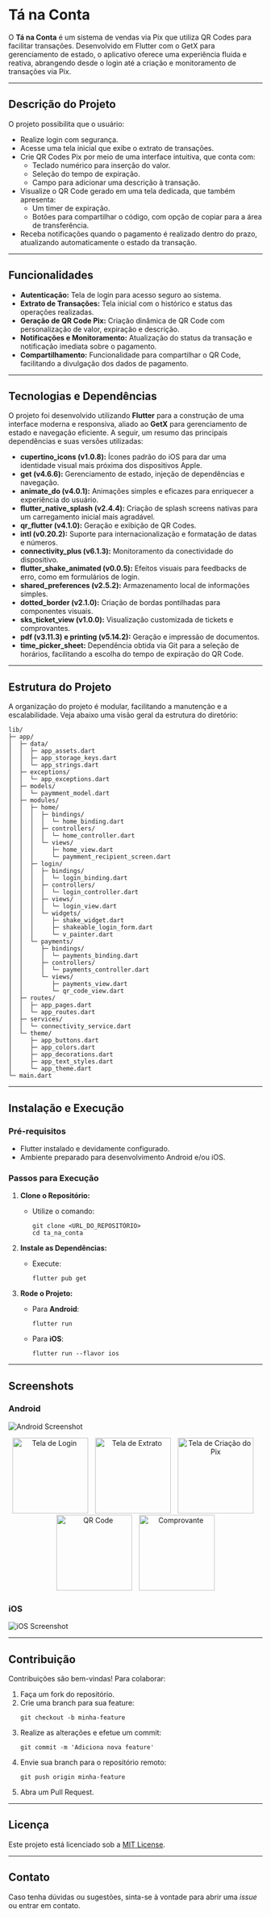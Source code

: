 # Tá na Conta

O **Tá na Conta** é um sistema de vendas via Pix que utiliza QR Codes para facilitar transações. Desenvolvido em Flutter com o GetX para gerenciamento de estado, o aplicativo oferece uma experiência fluida e reativa, abrangendo desde o login até a criação e monitoramento de transações via Pix.

---

## Descrição do Projeto

O projeto possibilita que o usuário:
- Realize login com segurança.
- Acesse uma tela inicial que exibe o extrato de transações.
- Crie QR Codes Pix por meio de uma interface intuitiva, que conta com:
  - Teclado numérico para inserção do valor.
  - Seleção do tempo de expiração.
  - Campo para adicionar uma descrição à transação.
- Visualize o QR Code gerado em uma tela dedicada, que também apresenta:
  - Um timer de expiração.
  - Botões para compartilhar o código, com opção de copiar para a área de transferência.
- Receba notificações quando o pagamento é realizado dentro do prazo, atualizando automaticamente o estado da transação.

---

## Funcionalidades

- **Autenticação:** Tela de login para acesso seguro ao sistema.
- **Extrato de Transações:** Tela inicial com o histórico e status das operações realizadas.
- **Geração de QR Code Pix:** Criação dinâmica de QR Code com personalização de valor, expiração e descrição.
- **Notificações e Monitoramento:** Atualização do status da transação e notificação imediata sobre o pagamento.
- **Compartilhamento:** Funcionalidade para compartilhar o QR Code, facilitando a divulgação dos dados de pagamento.

---

## Tecnologias e Dependências

O projeto foi desenvolvido utilizando **Flutter** para a construção de uma interface moderna e responsiva, aliado ao **GetX** para gerenciamento de estado e navegação eficiente. A seguir, um resumo das principais dependências e suas versões utilizadas:

- **cupertino_icons (v1.0.8):** Ícones padrão do iOS para dar uma identidade visual mais próxima dos dispositivos Apple.
- **get (v4.6.6):** Gerenciamento de estado, injeção de dependências e navegação.
- **animate_do (v4.0.1):** Animações simples e eficazes para enriquecer a experiência do usuário.
- **flutter_native_splash (v2.4.4):** Criação de splash screens nativas para um carregamento inicial mais agradável.
- **qr_flutter (v4.1.0):** Geração e exibição de QR Codes.
- **intl (v0.20.2):** Suporte para internacionalização e formatação de datas e números.
- **connectivity_plus (v6.1.3):** Monitoramento da conectividade do dispositivo.
- **flutter_shake_animated (v0.0.5):** Efeitos visuais para feedbacks de erro, como em formulários de login.
- **shared_preferences (v2.5.2):** Armazenamento local de informações simples.
- **dotted_border (v2.1.0):** Criação de bordas pontilhadas para componentes visuais.
- **sks_ticket_view (v1.0.0):** Visualização customizada de tickets e comprovantes.
- **pdf (v3.11.3) e printing (v5.14.2):** Geração e impressão de documentos.
- **time_picker_sheet:** Dependência obtida via Git para a seleção de horários, facilitando a escolha do tempo de expiração do QR Code.

---

## Estrutura do Projeto

A organização do projeto é modular, facilitando a manutenção e a escalabilidade. Veja abaixo uma visão geral da estrutura do diretório:

```
lib/
├─ app/
│  ├─ data/
│  │  ├─ app_assets.dart
│  │  ├─ app_storage_keys.dart
│  │  └─ app_strings.dart
│  ├─ exceptions/
│  │  └─ app_exceptions.dart
│  ├─ models/
│  │  └─ paymment_model.dart
│  ├─ modules/
│  │  ├─ home/
│  │  │  ├─ bindings/
│  │  │  │  └─ home_binding.dart
│  │  │  ├─ controllers/
│  │  │  │  └─ home_controller.dart
│  │  │  └─ views/
│  │  │     ├─ home_view.dart
│  │  │     └─ paymment_recipient_screen.dart
│  │  ├─ login/
│  │  │  ├─ bindings/
│  │  │  │  └─ login_binding.dart
│  │  │  ├─ controllers/
│  │  │  │  └─ login_controller.dart
│  │  │  ├─ views/
│  │  │  │  └─ login_view.dart
│  │  │  └─ widgets/
│  │  │     ├─ shake_widget.dart
│  │  │     ├─ shakeable_login_form.dart
│  │  │     └─ v_painter.dart
│  │  └─ payments/
│  │     ├─ bindings/
│  │     │  └─ payments_binding.dart
│  │     ├─ controllers/
│  │     │  └─ payments_controller.dart
│  │     └─ views/
│  │        ├─ payments_view.dart
│  │        └─ qr_code_view.dart
│  ├─ routes/
│  │  ├─ app_pages.dart
│  │  └─ app_routes.dart
│  ├─ services/
│  │  └─ connectivity_service.dart
│  └─ theme/
│     ├─ app_buttons.dart
│     ├─ app_colors.dart
│     ├─ app_decorations.dart
│     ├─ app_text_styles.dart
│     └─ app_theme.dart
└─ main.dart
```

---

## Instalação e Execução

### Pré-requisitos

- Flutter instalado e devidamente configurado.
- Ambiente preparado para desenvolvimento Android e/ou iOS.

### Passos para Execução

1. **Clone o Repositório:**
   - Utilize o comando:
     ```
     git clone <URL_DO_REPOSITÓRIO>
     cd ta_na_conta
     ```

2. **Instale as Dependências:**
   - Execute:
     ```
     flutter pub get
     ```

3. **Rode o Projeto:**
   - Para **Android**:
     ```
     flutter run
     ```
   - Para **iOS**:
     ```
     flutter run --flavor ios
     ```

---

## Screenshots

### Android
<!-- Adicione aqui os screenshots do app rodando em Android -->
![Android Screenshot](./screenshots/android.png)
<p align="center">
  <img src="https://raw.githubusercontent.com/MikaelDDavidd/ta_na_conta/main/screenshots/ios-login.png" alt="Tela de Login" width="150" style="margin-right: 10px;">
  <img src="https://raw.githubusercontent.com/MikaelDDavidd/ta_na_conta/main/screenshots/ios-extrato.png" alt="Tela de Extrato" width="150" style="margin-right: 10px;">
  <img src="https://raw.githubusercontent.com/MikaelDDavidd/ta_na_conta/main/screenshots/ios-makepix.png" alt="Tela de Criação do Pix" width="150" style="margin-right: 10px;">
  <img src="https://raw.githubusercontent.com/MikaelDDavidd/ta_na_conta/main/screenshots/ios-qrcode.png" alt="QR Code" width="150" style="margin-right: 10px;">
  <img src="https://raw.githubusercontent.com/MikaelDDavidd/ta_na_conta/main/screenshots/ios-comprovante.png" alt="Comprovante" width="150">
</p>


### iOS
<!-- Adicione aqui os screenshots do app rodando em iOS -->
![iOS Screenshot](./screenshots/ios.png)

---

## Contribuição

Contribuições são bem-vindas! Para colaborar:

1. Faça um fork do repositório.
2. Crie uma branch para sua feature:
   ```
   git checkout -b minha-feature
   ```
3. Realize as alterações e efetue um commit:
   ```
   git commit -m 'Adiciona nova feature'
   ```
4. Envie sua branch para o repositório remoto:
   ```
   git push origin minha-feature
   ```
5. Abra um Pull Request.

---

## Licença

Este projeto está licenciado sob a [MIT License](LICENSE).

---

## Contato

Caso tenha dúvidas ou sugestões, sinta-se à vontade para abrir uma _issue_ ou entrar em contato.

